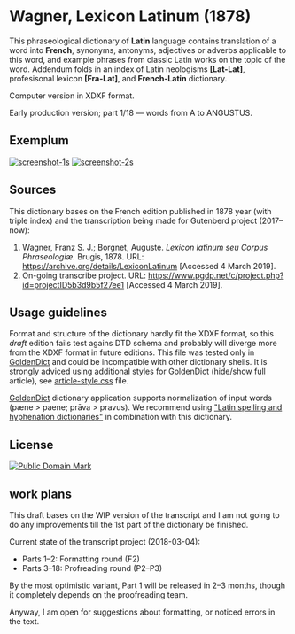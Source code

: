 # Wagner, Lexicon Latinum (1878)

This phraseological dictionary of **Latin** language contains translation of a word into **French**, synonyms, antonyms, adjectives or adverbs applicable to this word, and example phrases from classic Latin works on the topic of the word. Addendum folds in an index of Latin neologisms **[Lat-Lat]**, profesisonal lexicon **[Fra-Lat]**, and **French-Latin** dictionary.

Computer version in XDXF format.

Early production version; part 1/18 — words from A to ANGUSTUS.


## Exemplum

[![screenshot-1s](https://user-images.githubusercontent.com/13879891/54047082-21b0da80-41e7-11e9-9aba-f5cc0b549f45.png)](https://user-images.githubusercontent.com/13879891/54047048-0e9e0a80-41e7-11e9-96d5-8211db3bd34d.png)
[![screenshot-2s](https://user-images.githubusercontent.com/13879891/54047088-26758e80-41e7-11e9-8603-53b289e7924a.png)](https://user-images.githubusercontent.com/13879891/54047084-24133480-41e7-11e9-8d45-c614fdc60bfd.png)

## Sources

This dictionary bases on the French edition published in 1878 year (with triple index) and the transcription being made for Gutenberd project (2017–now):
    
1. Wagner, Franz S. J.; Borgnet, Auguste. _Lexicon latinum seu Corpus Phraseologiæ._ Brugis, 1878. URL: <https://archive.org/details/LexiconLatinum> \[Accessed 4 March 2019\].
1. On-going transcribe project. URL: <https://www.pgdp.net/c/project.php?id=projectID5b3d9b5f27ee1> \[Accessed 4 March 2019\].


## Usage guidelines

Format and structure of the dictionary hardly fit the XDXF format, so this _draft_ edition fails test agains DTD schema and probably will diverge more from the XDXF format in future editions. This file was tested only in [GoldenDict][1] and could be incompatible with other dictionary shells. It is strongly adviced using additional styles for GoldenDict (hide/show full article), see [article-style.css](article-style.css) file.

[GoldenDict][1] dictionary application supports normalization of input words (pæne > paene; prāva > pravus). We recommend using ["Latin spelling and hyphenation dictionaries"][2] in combination with this dictionary.


## License

<a rel="license" href="http://creativecommons.org/publicdomain/mark/1.0/">
<img src="https://licensebuttons.net/p/mark/1.0/88x31.png"
     style="border-style: none;" alt="Public Domain Mark" />
</a>


## work plans

This draft bases on the WIP version of the transcript and I am not going to do any improvements till the 1st part of the dictionary be finished.

Current state of the transcript project (2018-03-04):

* Parts 1–2: Formatting round (F2)
* Parts 3–18: Profreading round (P2–P3)

By the most optimistic variant, Part 1 will be released in 2–3 months, though it completely depends on the proofreading team.

Anyway, I am open for suggestions about formatting, or noticed errors in the text.


[1]: https://en.wikipedia.org/wiki/GoldenDict
[2]: https://extensions.libreoffice.org/extensions/latin-spelling-and-hyphenation-dictionaries
[3]: https://www.pgdp.net/c/project.php?id=projectID4714f1abc7676
[4]: https://github.com/nikita-moor/latin-dictionary/blob/master/utils/article-style.css

